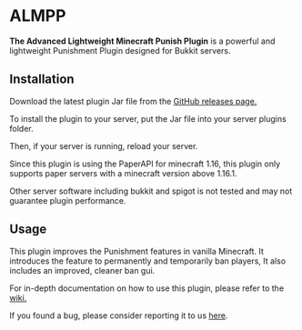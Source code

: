# ALMPP

**The Advanced Lightweight Minecraft Punish Plugin** is a powerful and lightweight Punishment Plugin designed for Bukkit servers.

## Installation

Download the latest plugin Jar file from the [GitHub releases page.](https://github.com/Coadon/ALMPP/releases)

To install the plugin to your server, put the Jar file into your server plugins folder.

Then, if your server is running, reload your server.

Since this plugin is using the PaperAPI for minecraft 1.16, this plugin only supports paper servers with a minecraft version above 1.16.1.

Other server software including bukkit and spigot is not tested and may not guarantee plugin performance.

## Usage

This plugin improves the Punishment features in vanilla Minecraft. It introduces the feature to permanently and temporarily ban players,
It also includes an improved, cleaner ban gui.

For in-depth documentation on how to use this plugin, please refer to the [wiki.](https://github.com/Coadon/ALMPP/wiki)

If you found a bug, please consider reporting it to us [here](https://github.com/Coadon/ALMPP/issues/new/choose).
